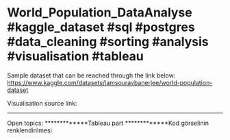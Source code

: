 # World_Population_DataAnalyse #kaggle_dataset #sql #postgres #data_cleaning #sorting #analysis #visualisation #tableau

Sample dataset that can be reached through the link below:
https://www.kaggle.com/datasets/iamsouravbanerjee/world-population-dataset

Visualisation source link:
*************

Open topics:
*************Tableau part
*************Kod görselinin renklendirilmesi
